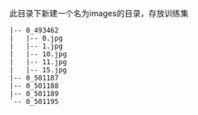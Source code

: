 此目录下新建一个名为images的目录，存放训练集

    |-- 0_493462
    |   |-- 0.jpg
    |   |-- 1.jpg
    |   |-- 10.jpg
    |   |-- 11.jpg
    |   |-- 15.jpg
    |-- 0_501187
    |-- 0_501188
    |-- 0_501189
    `-- 0_501195